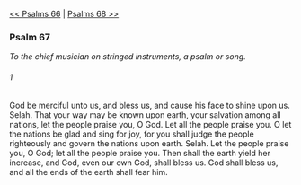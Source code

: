 [<< Psalms 66](Psalms%2066.md)  |  [Psalms 68 >>](Psalms%2068.md)

### Psalm 67

*To the chief musician on stringed instruments, a psalm or song.*

###### 1
God be merciful unto us, and bless us, and cause his face to shine upon us. Selah. That your way may be known upon earth, your salvation among all nations, let the people praise you, O God. Let all the people praise you. O let the nations be glad and sing for joy, for you shall judge the people righteously and govern the nations upon earth. Selah. Let the people praise you, O God; let all the people praise you. Then shall the earth yield her increase, and God, even our own God, shall bless us. God shall bless us, and all the ends of the earth shall fear him.